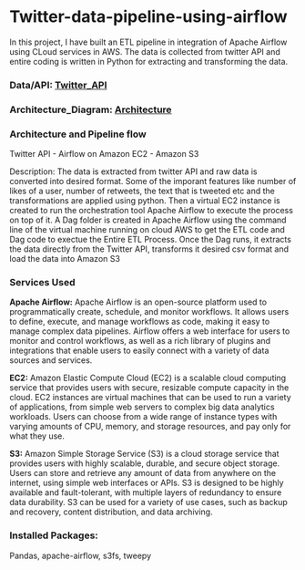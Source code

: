 # Twitter-data-pipeline-using-airflow
In this project, I have built an ETL pipeline in integration of Apache Airflow using CLoud services in AWS. The data is collected from twitter API and entire coding is written in Python for extracting and transforming the data.

### Data/API: [Twitter_API](https://developer.twitter.com/en/portal/projects/1655596629406146563/apps)

### Architecture_Diagram: [Architecture](https://github.com/SameerPathaan/Twitter-data-pipeline-using-airflow/blob/main/Architecture.png)

### Architecture and Pipeline flow
Twitter API - Airflow on Amazon EC2 - Amazon S3 

Description: The data is extracted from twitter API and raw data is converted into desired format. Some of the imporant features like number of likes of a user, number of retweets, the text that is tweeted etc and the transformations are applied using python. Then a virtual EC2 instance is created to run the orchestration tool Apache Airflow to execute the process on top of it. A Dag folder is created in Apache Airflow using the command line of the virtual machine running on cloud AWS to get the ETL code and Dag code to exectue the Entire ETL Process. Once the Dag runs, it extracts the data directly from the Twitter API, transforms it desired csv format and load the data into Amazon S3

### Services Used
**Apache Airflow:** Apache Airflow is an open-source platform used to programmatically create, schedule, and monitor workflows. It allows users to define, execute, and manage workflows as code, making it easy to manage complex data pipelines. Airflow offers a web interface for users to monitor and control workflows, as well as a rich library of plugins and integrations that enable users to easily connect with a variety of data sources and services.

**EC2:** Amazon Elastic Compute Cloud (EC2) is a scalable cloud computing service that provides users with secure, resizable compute capacity in the cloud. EC2 instances are virtual machines that can be used to run a variety of applications, from simple web servers to complex big data analytics workloads. Users can choose from a wide range of instance types with varying amounts of CPU, memory, and storage resources, and pay only for what they use.

**S3:** Amazon Simple Storage Service (S3) is a cloud storage service that provides users with highly scalable, durable, and secure object storage. Users can store and retrieve any amount of data from anywhere on the internet, using simple web interfaces or APIs. S3 is designed to be highly available and fault-tolerant, with multiple layers of redundancy to ensure data durability. S3 can be used for a variety of use cases, such as backup and recovery, content distribution, and data archiving.

### Installed Packages:
Pandas, apache-airflow, s3fs, tweepy
